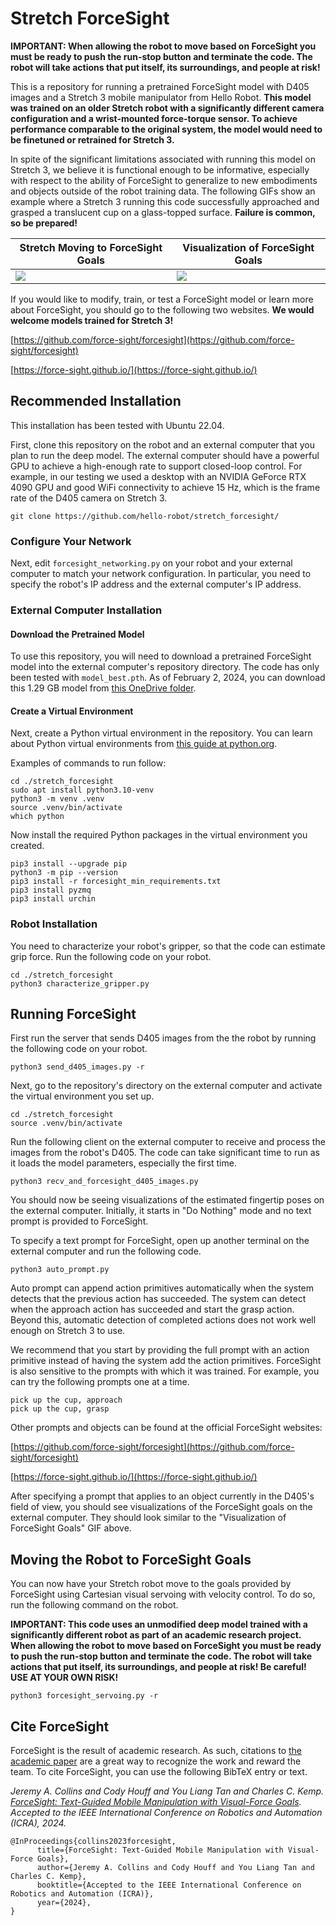 # Stretch ForceSight

**IMPORTANT:  When allowing the robot to move based on ForceSight you must be ready to push the run-stop button and terminate the code. The robot will take actions that put itself, its surroundings, and people at risk!**

This is a repository for running a pretrained ForceSight model with D405 images and a Stretch 3 mobile manipulator from Hello Robot. **This model was trained on an older Stretch robot with a significantly different camera configuration and a wrist-mounted force-torque sensor. To achieve performance comparable to the original system, the model would need to be finetuned or retrained for Stretch 3.** 

In spite of the significant limitations associated with running this model on Stretch 3, we believe it is functional enough to be informative, especially with respect to the ability of ForceSight to generalize to new embodiments and objects outside of the robot training data. The following GIFs show an example where a Stretch 3 running this code successfully approached and grasped a translucent cup on a glass-topped surface. **Failure is common, so be prepared!**

| Stretch Moving to ForceSight Goals | Visualization of ForceSight Goals |
| -------------------------- | ---------------------- |
| ![](/gifs/forcesight_cup.gif) | ![](/gifs/forcesight_cup_stretch_view.gif) |

If you would like to modify, train, or test a ForceSight model or learn more about ForceSight, you should go to the following two websites. **We would welcome models trained for Stretch 3!**

[https://github.com/force-sight/forcesight](https://github.com/force-sight/forcesight)

[https://force-sight.github.io/](https://force-sight.github.io/)

## Recommended Installation

This installation has been tested with Ubuntu 22.04.

First, clone this repository on the robot and an external computer that you plan to run the deep model. The external computer should have a powerful GPU to achieve a high-enough rate to support closed-loop control. For example, in our testing we used a desktop with an NVIDIA GeForce RTX 4090 GPU and good WiFi connectivity to achieve 15 Hz, which is the frame rate of the D405 camera on Stretch 3. 

```
git clone https://github.com/hello-robot/stretch_forcesight/
```

### Configure Your Network

Next, edit `forcesight_networking.py` on your robot and your external computer to match your network configuration. In particular, you need to specify the robot's IP address and the external computer's IP address.

### External Computer Installation

#### Download the Pretrained Model

To use this repository, you will need to download a pretrained ForceSight model into the external computer's repository directory. The code has only been tested with `model_best.pth`. As of February 2, 2024, you can download this 1.29 GB model from [this OneDrive folder](https://onedrive.live.com/?authkey=%21ALvdUAiUg4s8LPY&id=79F9A071FA899B37%2179715&cid=79F9A071FA899B37).

#### Create a Virtual Environment

Next, create a Python virtual environment in the repository. You can learn about Python virtual environments from [this guide at python.org](https://packaging.python.org/en/latest/guides/installing-using-pip-and-virtual-environments/).

Examples of commands to run follow: 

```
cd ./stretch_forcesight
sudo apt install python3.10-venv
python3 -m venv .venv
source .venv/bin/activate
which python
```

Now install the required Python packages in the virtual environment you created.

```
pip3 install --upgrade pip
python3 -m pip --version
pip3 install -r forcesight_min_requirements.txt
pip3 install pyzmq
pip3 install urchin
```

### Robot Installation

You need to characterize your robot's gripper, so that the code can estimate grip force. Run the following code on your robot. 

```
cd ./stretch_forcesight
python3 characterize_gripper.py
```

## Running ForceSight

First run the server that sends D405 images from the the robot by running the following code on your robot. 

```
python3 send_d405_images.py -r
```

Next, go to the repository's directory on the external computer and activate the virtual environment you set up. 

```
cd ./stretch_forcesight
source .venv/bin/activate
```

Run the following client on the external computer to receive and process the images from the robot's D405. The code can take significant time to run as it loads the model parameters, especially the first time.

```
python3 recv_and_forcesight_d405_images.py 
```

You should now be seeing visualizations of the estimated fingertip poses on the external computer. Initially, it starts in "Do Nothing" mode and no text prompt is provided to ForceSight.

To specify a text prompt for ForceSight,  open up another terminal on the external computer and run the following code.

```
python3 auto_prompt.py
```

Auto prompt can append action primitives automatically when the system detects that the previous action has succeeded. The system can detect when the approach action has succeeded and start the grasp action. Beyond this, automatic detection of completed actions does not work well enough on Stretch 3 to use. 

We recommend that you start by providing the full prompt with an action primitive instead of having the system add the action primitives. ForceSight is also sensitive to the prompts with which it was trained. For example, you can try the following prompts one at a time.

```
pick up the cup, approach
pick up the cup, grasp
```

Other prompts and objects can be found at the official ForceSight websites: 

[https://github.com/force-sight/forcesight](https://github.com/force-sight/forcesight)

[https://force-sight.github.io/](https://force-sight.github.io/)

After specifying a prompt that applies to an object currently in the D405's field of view, you should see visualizations of the ForceSight goals on the external computer. They should look similar to the "Visualization of ForceSight Goals" GIF above.

## Moving the Robot to ForceSight Goals

You can now have your Stretch robot move to the goals provided by ForceSight using Cartesian visual servoing with velocity control. To do so, run the following command on the robot.

**IMPORTANT: This code uses an unmodified deep model trained with a significantly different robot as part of an academic research project.  When allowing the robot to move based on ForceSight you must be ready to push the run-stop button and terminate the code. The robot will take actions that put itself, its surroundings, and people at risk! Be careful! USE AT YOUR OWN RISK!**

```
python3 forcesight_servoing.py -r
```


## Cite ForceSight

ForceSight is the result of academic research. As such, citations to [the academic paper](https://arxiv.org/abs/2309.12312) are a great way to recognize the work and reward the team. To cite ForceSight, you can use the following BibTeX entry or text.

*Jeremy A. Collins and Cody Houff and You Liang Tan and Charles C. Kemp. [ForceSight: Text-Guided Mobile Manipulation with Visual-Force Goals](https://arxiv.org/abs/2309.12312). Accepted to the IEEE International Conference on Robotics and Automation (ICRA), 2024.*


```
@InProceedings{collins2023forcesight,
      title={ForceSight: Text-Guided Mobile Manipulation with Visual-Force Goals}, 
      author={Jeremy A. Collins and Cody Houff and You Liang Tan and Charles C. Kemp},
      booktitle={Accepted to the IEEE International Conference on Robotics and Automation (ICRA)},  
      year={2024},
}
```
